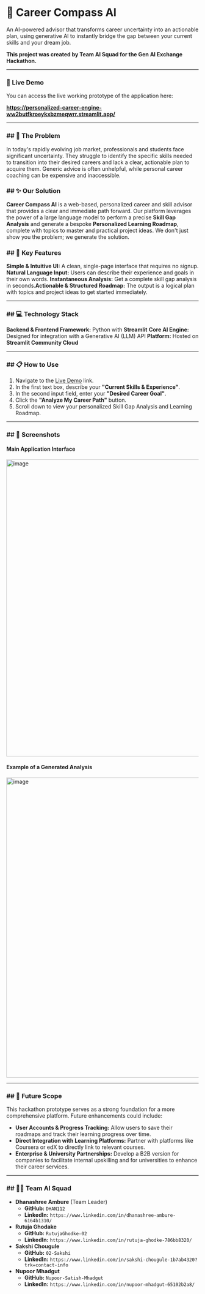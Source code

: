 # 🧭 Career Compass AI

An AI-powered advisor that transforms career uncertainty into an actionable plan, using generative AI to instantly bridge the gap between your current skills and your dream job. 

**This project was created by Team AI Squad for the Gen AI Exchange Hackathon.**

---

### 🔴 Live Demo

You can access the live working prototype of the application here:

**https://personalized-career-engine-ww2butfkroeykxbzmeqwrr.streamlit.app/**

---

### ## 🎯 The Problem

In today's rapidly evolving job market, professionals and students face significant uncertainty. They struggle to identify the specific skills needed to transition into their desired careers and lack a clear, actionable plan to acquire them. Generic advice is often unhelpful, while personal career coaching can be expensive and inaccessible.

### ## ✨ Our Solution

**Career Compass AI** is a web-based, personalized career and skill advisor that provides a clear and immediate path forward. Our platform leverages the power of a large language model to perform a precise **Skill Gap Analysis** and generate a bespoke **Personalized Learning Roadmap**, complete with topics to master and practical project ideas. We don't just show you the problem; we generate the solution.

### ## 🚀 Key Features

**Simple & Intuitive UI:** A clean, single-page interface that requires no signup. 
**Natural Language Input:** Users can describe their experience and goals in their own words. 
**Instantaneous Analysis:** Get a complete skill gap analysis in seconds.**Actionable & Structured Roadmap:** The output is a logical plan with topics and project ideas to get started immediately.

---

### ## 💻 Technology Stack

**Backend & Frontend Framework:** Python with **Streamlit**
**Core AI Engine:** Designed for integration with a Generative AI (LLM) API 
**Platform:** Hosted on **Streamlit Community Cloud**

---

### ## 📋 How to Use

1.  Navigate to the [Live Demo](#-live-demo) link.
2.  In the first text box, describe your **"Current Skills & Experience"**.
3.  In the second input field, enter your **"Desired Career Goal"**.
4.  Click the **"Analyze My Career Path"** button.
5.  Scroll down to view your personalized Skill Gap Analysis and Learning Roadmap.

---

### ## 📸 Screenshots

#### Main Application Interface
<img width="897" height="776" alt="image" src="https://github.com/user-attachments/assets/7904119b-9d19-4ae4-b4c1-212952035a8c" />

#### Example of a Generated Analysis
<img width="708" height="784" alt="image" src="https://github.com/user-attachments/assets/73d5fb48-75e8-4a39-98f5-c8b7a2539456" />

---

### ## 🔮 Future Scope

This hackathon prototype serves as a strong foundation for a more comprehensive platform. Future enhancements could include:

* **User Accounts & Progress Tracking:** Allow users to save their roadmaps and track their learning progress over time.
* **Direct Integration with Learning Platforms:** Partner with platforms like Coursera or edX to directly link to relevant courses.
* **Enterprise & University Partnerships:** Develop a B2B version for companies to facilitate internal upskilling and for universities to enhance their career services.

---

### ## 🧑‍💻 Team AI Squad

* **Dhanashree Ambure** (Team Leader)
    * **GitHub:** `DHAN112`
    * **LinkedIn:** `https://www.linkedin.com/in/dhanashree-ambure-6164b1310/`
* **Rutuja Ghodake**
    * **GitHub:** `RutujaGhodke-02`
    * **LinkedIn:** `https://www.linkedin.com/in/rutuja-ghodke-786bb8320/`
* **Sakshi Chougule**
    * **GitHub:** `02-Sakshi`
    * **LinkedIn:** `https://www.linkedin.com/in/sakshi-chougule-1b7ab4320?trk=contact-info
`
* **Nupoor Mhadgut**
    * **GitHub:** `Nupoor-Satish-Mhadgut`
    * **LinkedIn:** `https://www.linkedin.com/in/nupoor-mhadgut-65102b2a8/`
